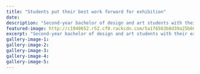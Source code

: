```yaml
---
title: "Students put their best work forward for exhibition"
date: 
description: "Second-year bachelor of design and art students with their exhibition Test Space, from left, former WHS student Paige MacDonald..."
featured-image: http://c1940652.r52.cf0.rackcdn.com/5a1f6563b8d39a25b6000ba0/Paige-MacDonald-art-exhib-chron-20-nov.jpg
excerpt: "Second-year bachelor of design and art students with their exhibition Test Space, from left, former WHS student Paige MacDonald, Erana Kaa, Lucja Orlowski and Sarah Barron."
gallery-image-1: 
gallery-image-2: 
gallery-image-3: 
gallery-image-4: 
gallery-image-5: 
---
```

